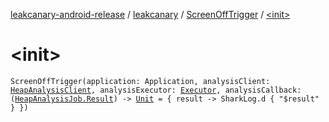 [leakcanary-android-release](../../index.md) / [leakcanary](../index.md) / [ScreenOffTrigger](index.md) / [&lt;init&gt;](./-init-.md)

# &lt;init&gt;

`ScreenOffTrigger(application: Application, analysisClient: `[`HeapAnalysisClient`](../-heap-analysis-client/index.md)`, analysisExecutor: `[`Executor`](https://docs.oracle.com/javase/6/docs/api/java/util/concurrent/Executor.html)`, analysisCallback: (`[`HeapAnalysisJob.Result`](../-heap-analysis-job/-result/index.md)`) -> `[`Unit`](https://kotlinlang.org/api/latest/jvm/stdlib/kotlin/-unit/index.html)` = { result ->
    SharkLog.d { "$result" }
  })`